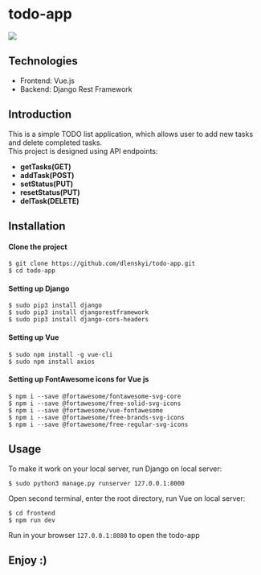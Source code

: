 # todo-app

![](presentation.gif)

## Technologies

* Frontend: Vue.js
* Backend: Django Rest Framework

## Introduction

This is a simple TODO list application, which allows user to add new tasks and delete completed tasks.<br>
This project is designed using API endpoints: 
* <b>getTasks(GET)</b>
* <b>addTask(POST)</b>
* <b>setStatus(PUT)</b>
* <b>resetStatus(PUT)</b>
* <b>delTask(DELETE)</b>

## Installation

#### Clone the project
```
$ git clone https://github.com/dlenskyi/todo-app.git
$ cd todo-app
```
#### Setting up Django
```
$ sudo pip3 install django
$ sudo pip3 install djangorestframework
$ sudo pip3 install django-cors-headers
```
#### Setting up Vue
```
$ sudo npm install -g vue-cli
$ sudo npm install axios
```
#### Setting up FontAwesome icons for Vue js
```
$ npm i --save @fortawesome/fontawesome-svg-core
$ npm i --save @fortawesome/free-solid-svg-icons
$ npm i --save @fortawesome/vue-fontawesome
$ npm i --save @fortawesome/free-brands-svg-icons
$ npm i --save @fortawesome/free-regular-svg-icons
```
## Usage
To make it work on your local server, run Django on local server:
```
$ sudo python3 manage.py runserver 127.0.0.1:8000
```
Open second terminal, enter the root directory, run Vue on local server:
```
$ cd frontend
$ npm run dev
```
Run in your browser `127.0.0.1:8080` to open the todo-app
## Enjoy :)
